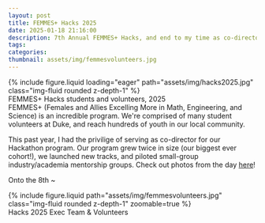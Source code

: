 ```yaml
---
layout: post
title: FEMMES+ Hacks 2025
date: 2025-01-18 21:16:00
description: 7th Annual FEMMES+ Hacks, and end to my time as co-director!   
tags: 
categories: 
thumbnail: assets/img/femmesvolunteers.jpg
---
```

<div class="row mt-3">
    <div class="col-sm mt-3 mt-md-0">
        {% include figure.liquid loading="eager" path="assets/img/hacks2025.jpg" class="img-fluid rounded z-depth-1" %}
    </div>
</div>
<div class="caption">
    FEMMES+ Hacks students and volunteers, 2025
</div> 
FEMMES+ (Females and Allies Excelling More in Math, Engineering, and Science) is an incredible program. We're comprised of many student volunteers at Duke, and reach hundreds of youth in our local community. 

This past year, I had the privilige of serving as co-director for our Hackathon program. Our program grew twice in size (our biggest ever cohort!), we launched new tracks, and piloted small-group industry/academia mentorship groups. Check out photos from the day [here](https://photos.app.goo.gl/EJw16oSibcVaJYeCA)! 

Onto the 8th ~

<div class="row mt-3">
    <div class="col-sm mt-3 mt-md-0">
        {% include figure.liquid path="assets/img/femmesvolunteers.jpg" class="img-fluid rounded z-depth-1" zoomable=true %}
    </div>
</div>
<div class="caption">
    Hacks 2025 Exec Team & Volunteers
</div>